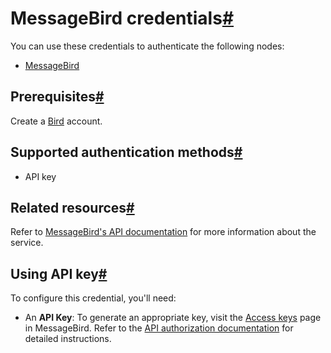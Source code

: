 [](https://github.com/n8n-io/n8n-docs/edit/main/docs/integrations/builtin/credentials/messagebird.md "Edit this page")

# MessageBird credentials[#](#messagebird-credentials "Permanent link")

You can use these credentials to authenticate the following nodes:

*   [MessageBird](../../app-nodes/n8n-nodes-base.messagebird/)

## Prerequisites[#](#prerequisites "Permanent link")

Create a [Bird](https://bird.com/) account.

## Supported authentication methods[#](#supported-authentication-methods "Permanent link")

*   API key

## Related resources[#](#related-resources "Permanent link")

Refer to [MessageBird's API documentation](https://docs.bird.com/api) for more information about the service.

## Using API key[#](#using-api-key "Permanent link")

To configure this credential, you'll need:

*   An **API Key**: To generate an appropriate key, visit the [Access keys](https://app.bird.com/settings/access-keys) page in MessageBird. Refer to the [API authorization documentation](https://docs.bird.com/api/api-access/api-authorization) for detailed instructions.